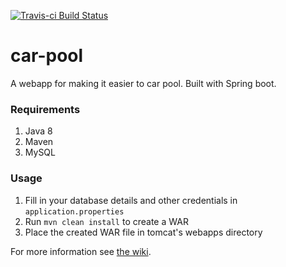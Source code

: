 [![Travis-ci Build Status](https://travis-ci.org/pbaisla/car-pool.svg?branch=master)](https://travis-ci.org/pbaisla/car-pool)

# car-pool

A webapp for making it easier to car pool. Built with Spring boot.

### Requirements

1. Java 8
2. Maven
3. MySQL

### Usage

1. Fill in your database details and other credentials in `application.properties`
2. Run `mvn clean install` to create a WAR
3. Place the created WAR file in tomcat's webapps directory


For more information see [the wiki](https://github.com/pbaisla/car-pool/wiki).
